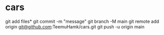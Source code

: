 # cars

git add files*
git commit -m "message"
git branch -M main
git remote add origin git@github.com:TeemuHamk/cars.git
git push -u origin main
